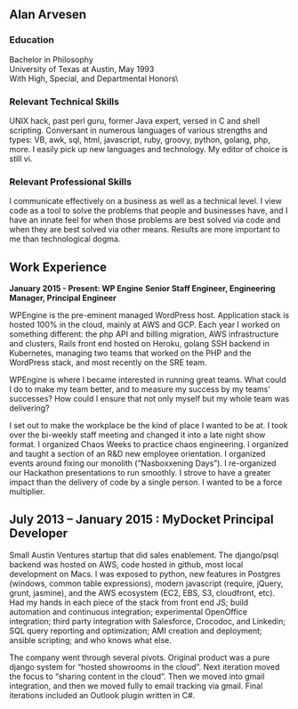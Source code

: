 ## Alan Arvesen

### Education

Bachelor in Philosophy\
University of Texas at Austin, May 1993\
With High, Special, and Departmental Honors\


### Relevant Technical Skills
UNIX hack, past perl guru, former Java expert, versed in C and shell scripting. Conversant in numerous languages of various strengths and types: VB, awk, sql, html, javascript, ruby, groovy, python, golang, php, more. I easily pick up new languages and technology. My editor of choice is still vi.


### Relevant Professional Skills
I communicate effectively on a business as well as a technical level. I view code as a tool to solve the problems that people and businesses have, and I have an innate feel for when those problems are best solved via code and when they are best solved via other means. Results are more important to me than technological dogma. 

## Work Experience

**January 2015 - Present: WP Engine**
**Senior Staff Engineer, Engineering Manager, Principal Engineer**


WPEngine is the pre-eminent managed WordPress host.  Application stack is hosted 100% in the cloud, mainly at AWS and GCP.  Each year I worked on something different: the php API and billing migration, AWS infrastructure and clusters, Rails front end hosted on Heroku, golang SSH backend in Kubernetes, managing two teams that worked on the PHP and the WordPress stack, and most recently on the SRE team.

WPEngine is where I became interested in running great teams.  What could I do to make my team better, and to measure my success by my teams’ successes?  How could I ensure that not only myself but my whole team was delivering?

I set out to make the workplace be the kind of place I wanted to be at.  I took over the bi-weekly staff meeting and changed it into a late night show format. I organized Chaos Weeks to practice chaos engineering.  I organized and taught a section of an R&D new employee orientation.  I organized events around fixing our monolith (“Nasboxxening Days”).  I re-organized our Hackathon presentations to run smoothly.  I strove to have a greater impact than the delivery of code by a single person.  I wanted to be a force multiplier.

July 2013 – January 2015 : MyDocket
Principal Developer
------

Small Austin Ventures startup that did sales enablement.  The django/psql backend was hosted on AWS, code hosted in github, most local development on Macs.  I was exposed to python, new features in Postgres (windows, common table expressions), modern javascript (require, jQuery, grunt, jasmine), and the AWS ecosystem (EC2, EBS, S3, cloudfront, etc).  Had my hands in each piece of the stack from front end JS; build automation and continuous integration; experimental OpenOffice integration; third party integration with Salesforce, Crocodoc, and Linkedin; SQL query reporting and optimization; AMI creation and deployment; ansible scripting; and who knows what else.

The company went through several pivots. Original product was a pure django system for “hosted showrooms in the cloud”.  Next iteration moved the focus to “sharing content in the cloud”.  Then we moved into gmail integration, and then we moved fully to email tracking via gmail.  Final iterations included an Outlook plugin written in C#. 


